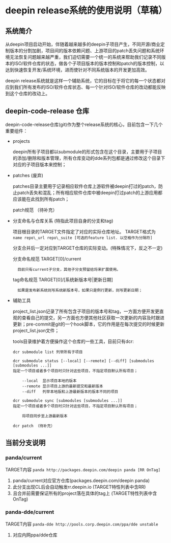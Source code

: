 # deepin release系统的使用说明（草稿）

## 系统简介

从deepin项目启动开始，伴随着越来越多的deepin子项目产生，不同开源/商业定制版本的分割加剧，项目间的版本依赖问题、上游项目的patch丢失问题和系统环境无法恢复问题越来越严重，我们迫切需要一个统一的系统来帮助我们记录不同版本的ISO/软件仓库的状态，做各个子项目版本的版本控制和patch的版本控制，以达到快速恢复开发/系统环境，进而使针对不同系统版本的开发更加高效。

deepin release系统就是这样一个辅助系统，它的目标在于将它的每一个状态都对应到我们所有发布的ISO/软件仓库状态、每一个针对ISO/软件仓库的改动都能反映到这个仓库的改动上。

## deepin-code-release 仓库

deepin-code-release仓库(git)作为整个release系统的核心，目前包含一下几个重要组件：

- projects

    deepin所有子项目都以submodule的形式包含在这个目录，主要用于子项目的添加/删除和版本管理，所有仓库变动的dde系列包都是通过修改这个目录下对应的子项目版本来控制；


- patches (废弃)

    patches目录主要用于记录相应软件仓库上游软件被deepin打过的patch，防止patch丢失和混乱；所有相应软件仓库中被deepin打过patch的上游应用都应该能在此找到所有patch；

    patch规范 （待补充）

- 分支命名与仓库关系 (特指此项目自身的分支和tag)

    项目根目录的TARGET文件指定了对应的实际仓库地址。 TARGET格式为
       ```name repo\_url repo\_suite [可选的feature list. 以空格作为分隔符]```

    分支合并后一定对应到TARGET仓库的实际变动。(特殊情况下，反之不一定)

    分支命名规范 TARGET[0]/current

        目前只有current子分支，其他子分支预留给将来扩展使用。

    tag命名规范 TARGET[0]/[系统新版本号|更新日期]

        如果是发布新系统则写系统新版本号，如果只是例行更新，则写更新日期；


- 辅助工具

    project_list.json记录了所有包含子项目的版本号和tag，一方面方便开发更直观的查看自己的提交，另一方面也方便其他社区获取一次更新的内容及时跟进更新；pre-commit是git的一个hook脚本，它的作用是在每次提交的时候更新project_list.json文件；

    tools目录维护着方便操作这个仓库的一些工具，目前只有dcr:

    ```
    dcr submodule list 列举所有子项目

    dcr submodule status [--local] [--remote] [--diff] [submodules [submodules ...]]
    指定一个项目或者多个项目时只针对这些项目，不指定项目默认所有项目；

        --local  显示项目本地的版本
        --remote 显示项目上游的最新提交和最新版本
        --diff   列举本地版和上游最新版本的版本不同的项目

    dcr submodule sync [submodules [submodules ...]]
    指定一个项目或者多个项目时只针对这些项目，不指定项目默认所有项目；

        将项目同步至上游最新版本

    dcr patch （待补充）
    ```

## 当前分支说明

### panda/current
TARGET内容
```panda http://packages.deepin.com/deepin panda [RR OnTag]```
1. panda/current对应官方仓库(packages.deepin.com/deepin panda)
2. 此分支出现CL后会自动触发rr.deepin.io (TARGET特性列表中含RR)
3. 且合并前需要保证所有的project落在具体的tag上 (TARGET特性列表中含OnTag)


### panda-dde/current
TARGET内容
```panda-dde http://pools.corp.deepin.com/ppa/dde unstable```
1. 对应内网ppa/dde仓库
